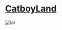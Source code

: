 # [CatboyLand](https://9bv5rttd-3000.use.devtunnels.ms/)
![lol](https://media.tenor.com/6aihM-oGeKwAAAAC/omori-omocat.gif)
